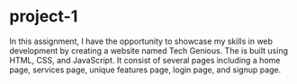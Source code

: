 # project-1

In this assignment, I have the opportunity to showcase my skills in web 
development by creating a website named Tech Genious. The is built using HTML, CSS, 
and JavaScript. It consist of several pages including a home page, services page, unique features page, 
login page, and signup page.
